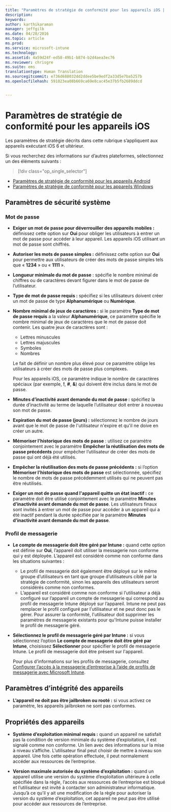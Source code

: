 ```yaml
---
title: "Paramètres de stratégie de conformité pour les appareils iOS | Microsoft Intune"
description: 
keywords: 
author: karthikaraman
manager: jeffgilb
ms.date: 04/28/2016
ms.topic: article
ms.prod: 
ms.service: microsoft-intune
ms.technology: 
ms.assetid: 4a59d24f-ed58-49b1-b874-b2d4aea3ec76
ms.reviewer: chrisgre
ms.suite: ems
translationtype: Human Translation
ms.sourcegitcommit: e736d688032dd2ddee5be9edf2a33d5e7ba5257b
ms.openlocfilehash: 591023ea08b669ca69e8cac45e37b5fb2689ddcd


---
```



# Paramètres de stratégie de conformité pour les appareils iOS

Les paramètres de stratégie décrits dans cette rubrique s’appliquent aux appareils exécutant iOS 6 et ultérieur.

Si vous recherchez des informations sur d’autres plateformes, sélectionnez un des éléments suivants :
> [!div class="op_single_selector"]
- [Paramètres de stratégie de conformité pour les appareils Android](android-compliance-policy-settings-in-microsoft-intune.md)
- [Paramètres de stratégie de conformité pour les appareils Windows](windows-compliance-policy-settings-in-microsoft-intune.md)

## Paramètres de sécurité système
### Mot de passe
- **Exiger un mot de passe pour déverrouiller des appareils mobiles :** définissez cette option sur **Oui** pour obliger les utilisateurs à entrer un mot de passe pour accéder à leur appareil. Les appareils iOS utilisant un mot de passe sont chiffrés.

- **Autoriser les mots de passe simples :** définissez cette option sur **Oui** pour permettre aux utilisateurs de créer des mots de passe simples tels que « **1234** » ou « **1111** ».

-  **Longueur minimale du mot de passe** : spécifie le nombre minimal de chiffres ou de caractères devant figurer dans le mot de passe de l’utilisateur.
- **Type de mot de passe requis :** spécifiez si les utilisateurs doivent créer un mot de passe de type **Alphanumérique** ou **Numérique**.

- **Nombre minimal de jeux de caractères :** si le paramètre **Type de mot de passe requis** a la valeur **Alphanumérique**, ce paramètre spécifie le nombre minimal de jeux de caractères que le mot de passe doit contenir. Les quatre jeux de caractères sont :
  -   Lettres minuscules
  -   Lettres majuscules
  -   Symboles
  -   Nombres

  Le fait de définir un nombre plus élevé pour ce paramètre oblige les utilisateurs à créer des mots de passe plus complexes.

  Pour les appareils iOS, ce paramètre indique le nombre de caractères spéciaux (par exemple, **!**, **#**, **&amp;**) qui doivent être inclus dans le mot de passe.
- **Minutes d’inactivité avant demande du mot de passe :** spécifiez la durée d’inactivité au terme de laquelle l’utilisateur doit entrer à nouveau son mot de passe.

- **Expiration du mot de passe (jours) :** sélectionnez le nombre de jours avant que le mot de passe de l'utilisateur n'expire et qu'il ne doive en créer un autre.

- **Mémoriser l’historique des mots de passe** : utilisez ce paramètre conjointement avec le paramètre **Empêcher la réutilisation des mots de passe précédents** pour empêcher l’utilisateur de créer des mots de passe qui ont déjà été utilisés.

- **Empêcher la réutilisation des mots de passe précédents :** si l’option **Mémoriser l’historique des mots de passe** est sélectionnée, spécifiez le nombre de mots de passe précédemment utilisés qui ne peuvent pas être réutilisés.

- **Exiger un mot de passe quand l'appareil quitte un état inactif :** ce paramètre doit être utilisé conjointement avec le paramètre **Minutes d’inactivité avant demande du mot de passe**. Les utilisateurs finaux sont invités à entrer un mot de passe pour accéder à un appareil qui a été inactif pendant la durée spécifiée par le paramètre **Minutes d’inactivité avant demande du mot de passe**.

### Profil de messagerie
- **Le compte de messagerie doit être géré par Intune :** quand cette option est définie sur **Oui**, l’appareil doit utiliser la messagerie non conforme qui y est déployée. L’appareil est considéré comme non conforme dans les situations suivantes :
  - Le profil de messagerie doit également être déployé sur le même groupe d’utilisateurs en tant que groupe d’utilisateurs ciblé par la stratégie de conformité, sinon les appareils des utilisateurs seront considérés comme non conformes.
  - L’appareil est considéré comme non conforme si l’utilisateur a déjà configuré sur l’appareil un compte de messagerie qui correspond au profil de messagerie Intune déployé sur l’appareil. Intune ne peut pas remplacer le profil configuré par l'utilisateur et ne peut donc pas le gérer. Pour assurer la conformité, l'utilisateur doit supprimer les paramètres de messagerie existants pour qu'Intune puisse installer le profil de messagerie géré.


- **Sélectionnez le profil de messagerie géré par Intune :**
   si vous sélectionnez l’option **Le compte de messagerie doit être géré par Intune**, choisissez **Sélectionner** pour spécifier le profil de messagerie Intune. Le profil de messagerie doit être présent sur l'appareil.

     Pour plus d’informations sur les profils de messagerie, consultez [Configurer l’accès à la messagerie d’entreprise à l’aide de profils de messagerie avec Microsoft Intune](configure-access-to-corporate-email-using-email-profiles-with-microsoft-intune.md).

## Paramètres d’intégrité des appareils

- **L’appareil ne doit pas être jailbroken ou rooté :** si vous activez ce paramètre, les appareils jailbroken ne sont pas conformes.

##  Propriétés des appareils
- **Système d’exploitation minimal requis :** quand un appareil ne satisfait pas la condition de version minimale du système d’exploitation, il est signalé comme non conforme.
Un lien avec des informations sur la mise à niveau s’affiche. L’utilisateur final peut choisir de mettre à niveau son appareil. Une fois cette opération effectuée, il peut normalement accéder aux ressources de l’entreprise.

- **Version maximale autorisée du système d’exploitation :** quand un appareil utilise une version du système d’exploitation ultérieure à celle spécifiée dans la règle, l’accès aux ressources de l’entreprise est bloqué et l’utilisateur est invité à contacter son administrateur informatique. Jusqu’à ce qu’il y ait une modification de la règle pour autoriser la version du système d’exploitation, cet appareil ne peut pas être utilisé pour accéder aux ressources de l’entreprise.



<!--HONumber=Jul16_HO3-->


